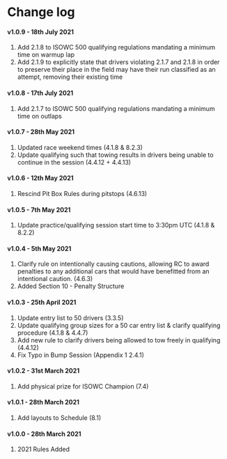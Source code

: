 # Change log

#### v1.0.9 - 18th July 2021
1. Add 2.1.8 to ISOWC 500 qualifying regulations mandating a minimum time on warmup lap
2. Add 2.1.9 to explicitly state that drivers violating 2.1.7 and 2.1.8 in order to preserve their place in the field may have their run classified as an attempt, removing their existing time

#### v1.0.8 - 17th July 2021
1. Add 2.1.7 to ISOWC 500 qualifying regulations mandating a minimum time on outlaps

#### v1.0.7 - 28th May 2021
1. Updated race weekend times (4.1.8 & 8.2.3)
2. Update qualifying such that towing results in drivers being unable to continue in the session (4.4.12 + 4.4.13)

#### v1.0.6 - 12th May 2021
1. Rescind Pit Box Rules during pitstops (4.6.13)

#### v1.0.5 - 7th May 2021
1. Update practice/qualifying session start time to 3:30pm UTC (4.1.8 & 8.2.2)

#### v1.0.4 - 5th May 2021
1. Clarify rule on intentionally causing cautions, allowing RC to award penalties to any additional cars that would have benefitted from an intentional caution. (4.6.3)
2. Added Section 10 - Penalty Structure

#### v1.0.3 - 25th April 2021
1. Update entry list to 50 drivers (3.3.5)
2. Update qualifying group sizes for a 50 car entry list & clarify qualifying procedure (4.1.8 & 4.4.7)
3. Add new rule to clarify drivers being allowed to tow freely in qualifying (4.4.12)
4. Fix Typo in Bump Session (Appendix 1 2.4.1)

#### v1.0.2 - 31st March 2021
1. Add physical prize for ISOWC Champion (7.4)

#### v1.0.1 - 28th March 2021
1. Add layouts to Schedule (8.1)

#### v1.0.0 - 28th March 2021
1. 2021 Rules Added
